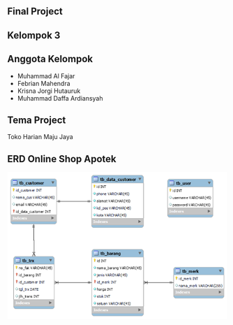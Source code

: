 ## Final Project

## Kelompok 3

## Anggota Kelompok

-   Muhammad Al Fajar
-   Febrian Mahendra 
-   Krisna Jorgi Hutauruk
-   Muhammad Daffa Ardiansyah

## Tema Project

Toko Harian Maju Jaya

## ERD Online Shop Apotek

![alt text](ERD_Final_Project_rev_3.png)